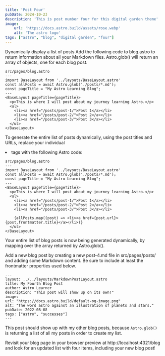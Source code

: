 ```yaml
---
title: 'Post Four'
pubDate: 2024-10-23
description: 'This is post number four for this digital garden theme'
image: 
    url: 'https://docs.astro.build/assets/rose.webp'
    alt: 'The astro logo'
tags: ["astro", "blog", "digital garden", "four"]
---
```

Dynamically display a list of posts
Add the following code to blog.astro to return information about all your Markdown files. Astro.glob() will return an array of objects, one for each blog post.
```
src/pages/blog.astro
---
import BaseLayout from '../layouts/BaseLayout.astro'
const allPosts = await Astro.glob('./posts/*.md');
const pageTitle = "My Astro Learning Blog";
---
<BaseLayout pageTitle={pageTitle}>
  <p>This is where I will post about my journey learning Astro.</p>
  <ul>
    <li><a href="/posts/post-1/">Post 1</a></li>
    <li><a href="/posts/post-2/">Post 2</a></li>
    <li><a href="/posts/post-3/">Post 3</a></li>
  </ul>
</BaseLayout>
```
To generate the entire list of posts dynamically, using the post titles and URLs, replace your individual <li> tags with the following Astro code:
```
src/pages/blog.astro
---
import BaseLayout from '../layouts/BaseLayout.astro'
const allPosts = await Astro.glob('./posts/*.md');
const pageTitle = "My Astro Learning Blog";
---
<BaseLayout pageTitle={pageTitle}>
  <p>This is where I will post about my journey learning Astro.</p>
  <ul>
    <li><a href="/posts/post-1/">Post 1</a></li>
    <li><a href="/posts/post-2/">Post 2</a></li>
    <li><a href="/posts/post-3/">Post 3</a></li>

    {allPosts.map((post) => <li><a href={post.url}>{post.frontmatter.title}</a></li>)}
  </ul>
</BaseLayout>
```
Your entire list of blog posts is now being generated dynamically, by mapping over the array returned by Astro.glob().

Add a new blog post by creating a new post-4.md file in src/pages/posts/ and adding some Markdown content. Be sure to include at least the frontmatter properties used below.

```
---
layout: ../../layouts/MarkdownPostLayout.astro
title: My Fourth Blog Post
author: Astro Learner
description: "This post will show up on its own!"
image:
url: "https://docs.astro.build/default-og-image.png"
alt: "The word astro against an illustration of planets and stars."
pubDate: 2022-08-08
tags: ["astro", "successes"]
---
```
This post should show up with my other blog posts, because `Astro.glob()` is returning a list of all my posts in order to create my list.

Revisit your blog page in your browser preview at http://localhost:4321/blog and look for an updated list with four items, including your new blog post!
